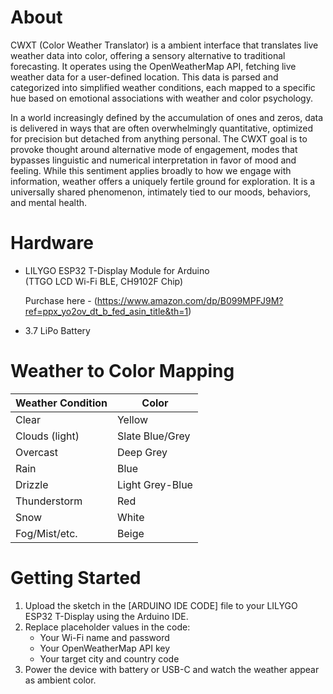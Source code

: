 # About
CWXT (Color Weather Translator) is a ambient interface that translates live weather data into color, offering a sensory alternative to traditional forecasting. It operates using the OpenWeatherMap API, fetching live weather data for a user-defined location. This data is parsed and categorized into simplified weather conditions, each mapped to a specific hue based on emotional associations with weather and color psychology.

In a world increasingly defined by the accumulation of ones and zeros, data is delivered in ways that are often overwhelmingly quantitative, optimized for precision but detached from anything personal. The CWXT goal is to provoke thought around alternative mode of engagement, modes that bypasses linguistic and numerical interpretation in favor of mood and feeling. While this sentiment applies broadly to how we engage with information, weather offers a uniquely fertile ground for exploration. It is a universally shared phenomenon, intimately tied to our moods, behaviors, and mental health.

# Hardware
- LILYGO ESP32 T-Display Module for Arduino  
  (TTGO LCD Wi-Fi BLE, CH9102F Chip)
  
  Purchase here - 
(https://www.amazon.com/dp/B099MPFJ9M?ref=ppx_yo2ov_dt_b_fed_asin_title&th=1)
  
- 3.7 LiPo Battery

# Weather to Color Mapping
| Weather Condition | Color            |
|-------------------|------------------|
| Clear             | Yellow           |
| Clouds (light)    | Slate Blue/Grey  |
| Overcast          | Deep Grey        |
| Rain              | Blue             |
| Drizzle           | Light Grey-Blue  |
| Thunderstorm      | Red              |
| Snow              | White            |
| Fog/Mist/etc.     | Beige            |


# Getting Started
1. Upload the sketch in the [ARDUINO IDE CODE] file to your LILYGO ESP32 T-Display using the Arduino IDE.
2. Replace placeholder values in the code:
   - Your Wi-Fi name and password
   - Your OpenWeatherMap API key
   - Your target city and country code
3. Power the device with battery or USB-C and watch the weather appear as ambient color.
